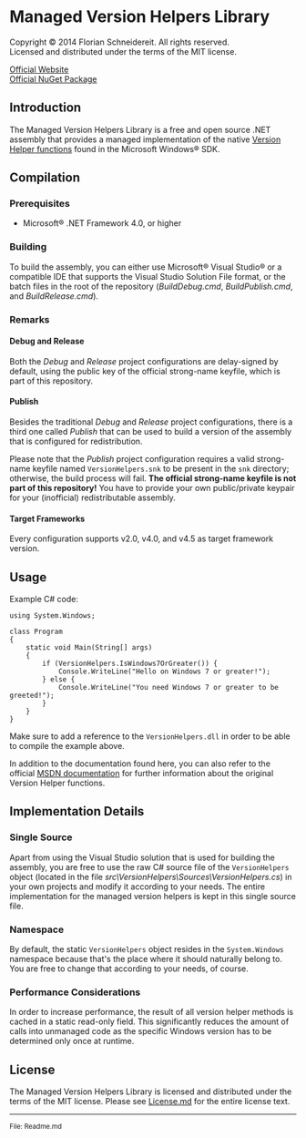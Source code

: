 # Managed Version Helpers Library #
Copyright &copy; 2014 Florian Schneidereit. All rights reserved.  
Licensed and distributed under the terms of the MIT license.

[Official Website](http://versionhelpers.flatcode.net "Official Website")  
[Official NuGet Package](http://nuget.org/flatcode/VersionHelpers "Official NuGet Package")

## Introduction ##
The Managed Version Helpers Library is a free and open source .NET assembly that provides a managed implementation of the native [Version Helper functions](http://msdn.microsoft.com/library/windows/desktop/dn424972.aspx "Version Helper functions") found in the Microsoft Windows&reg; SDK.

## Compilation ##
### Prerequisites ###

- Microsoft&reg; .NET Framework 4.0, or higher

### Building ###
To build the assembly, you can either use Microsoft&reg; Visual Studio&reg; or a compatible IDE that supports the Visual Studio Solution File format, or the batch files in the root of the repository (*BuildDebug.cmd*, *BuildPublish.cmd*, and *BuildRelease.cmd*).

### Remarks ###
#### Debug and Release ####
Both the *Debug* and *Release* project configurations are delay-signed by default, using the public key of the official strong-name keyfile, which is part of this repository.

#### Publish ####
Besides the traditional *Debug* and *Release* project configurations, there is a third one called *Publish* that can be used to build a version of the assembly that is configured for redistribution.

Please note that the *Publish* project configuration requires a valid strong-name keyfile named `VersionHelpers.snk` to be present in the `snk` directory; otherwise, the build process will fail. **The official strong-name keyfile is not part of this repository!** You have to provide your own public/private keypair for your (inofficial) redistributable assembly.

#### Target Frameworks ###
Every configuration supports v2.0, v4.0, and v4.5 as target framework version.

## Usage ##
Example C# code:

    using System.Windows;

    class Program
    {
        static void Main(String[] args)
        {
            if (VersionHelpers.IsWindows7OrGreater()) {
                Console.WriteLine("Hello on Windows 7 or greater!");
            } else {
                Console.WriteLine("You need Windows 7 or greater to be greeted!");
            }
        }
    }

Make sure to add a reference to the `VersionHelpers.dll` in order to be able to compile the example above.

In addition to the documentation found here, you can also refer to the official [MSDN documentation](http://msdn.microsoft.com/library/windows/desktop/dn424972.aspx "Version Helper functions") for further information about the original Version Helper functions.

## Implementation Details ##
### Single Source ###
Apart from using the Visual Studio solution that is used for building the assembly, you are free to use the raw C# source file of the `VersionHelpers` object (located in the file *src\VersionHelpers\Sources\VersionHelpers.cs*) in your own projects and modify it according to your needs. The entire implementation for the managed version helpers is kept in this single source file.

### Namespace ###
By default, the static `VersionHelpers` object resides in the `System.Windows` namespace because that's the place where it should naturally belong to. You are free to change that according to your needs, of course.

### Performance Considerations ###
In order to increase performance, the result of all version helper methods is cached in a static read-only field. This significantly reduces the amount of calls into unmanaged code as the specific Windows version has to be determined only once at runtime.

## License ##
The Managed Version Helpers Library is licensed and distributed under the terms of the MIT license. Please see [License.md](License.md) for the entire license text.

----------
<small>File: Readme.md</small>
